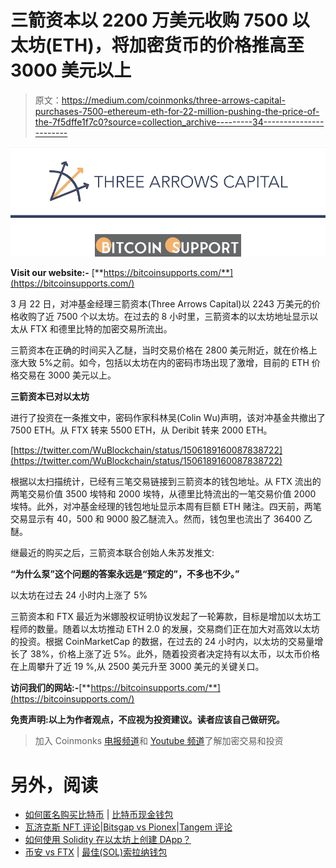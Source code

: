 # 三箭资本以 2200 万美元收购 7500 以太坊(ETH)，将加密货币的价格推高至 3000 美元以上

> 原文：<https://medium.com/coinmonks/three-arrows-capital-purchases-7500-ethereum-eth-for-22-million-pushing-the-price-of-the-7f5dffe1f7c0?source=collection_archive---------34----------------------->

![](img/823bbb43823a6299b1c004f2be43e47f.png)

**Visit our website:-** [**https://bitcoinsupports.com/**](https://bitcoinsupports.com/)

3 月 22 日，对冲基金经理三箭资本(Three Arrows Capital)以 2243 万美元的价格收购了近 7500 个以太坊。在过去的 8 小时里，三箭资本的以太坊地址显示以太从 FTX 和德里比特的加密交易所流出。

三箭资本在正确的时间买入乙醚，当时交易价格在 2800 美元附近，就在价格上涨大致 5%之前。如今，包括以太坊在内的密码市场出现了激增，目前的 ETH 价格交易在 3000 美元以上。

**三箭资本已对以太坊**

进行了投资在一条推文中，密码作家科林吴(Colin Wu)声明，该对冲基金共撤出了 7500 ETH。从 FTX 转来 5500 ETH，从 Deribit 转来 2000 ETH。

[https://twitter.com/WuBlockchain/status/1506189160087838722](https://twitter.com/WuBlockchain/status/1506189160087838722)

根据以太扫描统计，已经有三笔交易链接到三箭资本的钱包地址。从 FTX 流出的两笔交易价值 3500 埃特和 2000 埃特，从德里比特流出的一笔交易价值 2000 埃特。此外，对冲基金经理的钱包地址显示本周有巨额 ETH 赌注。四天前，两笔交易显示有 40，500 和 9000 股乙醚流入。然而，钱包里也流出了 36400 乙醚。

继最近的购买之后，三箭资本联合创始人朱苏发推文:

**“为什么泵”这个问题的答案永远是“预定的”，不多也不少。”**

以太坊在过去 24 小时内上涨了 5%

三箭资本和 FTX 最近为米娜股权证明协议发起了一轮筹款，目标是增加以太坊工程师的数量。随着以太坊推动 ETH 2.0 的发展，交易商们正在加大对高效以太坊的投资。根据 CoinMarketCap 的数据，在过去的 24 小时内，以太坊的交易量增长了 38%，价格上涨了近 5%。此外，随着投资者决定持有以太币，以太币价格在上周攀升了近 19 %,从 2500 美元升至 3000 美元的关键关口。

**访问我们的网站:-**[**https://bitcoinsupports.com/**](https://bitcoinsupports.com/)

**免责声明:以上为作者观点，不应视为投资建议。读者应该自己做研究。**

> 加入 Coinmonks [电报频道](https://t.me/coincodecap)和 [Youtube 频道](https://www.youtube.com/c/coinmonks/videos)了解加密交易和投资

# 另外，阅读

*   [如何匿名购买比特币](https://coincodecap.com/buy-bitcoin-anonymously) | [比特币现金钱包](https://coincodecap.com/bitcoin-cash-wallets)
*   [瓦济克斯 NFT 评论](https://coincodecap.com/wazirx-nft-review)|[Bitsgap vs Pionex](https://coincodecap.com/bitsgap-vs-pionex)|[Tangem 评论](https://coincodecap.com/tangem-wallet-review)
*   [如何使用 Solidity 在以太坊上创建 DApp？](https://coincodecap.com/create-a-dapp-on-ethereum-using-solidity)
*   [币安 vs FTX](https://coincodecap.com/binance-vs-ftx) | [最佳(SOL)索拉纳钱包](https://coincodecap.com/solana-wallets)
